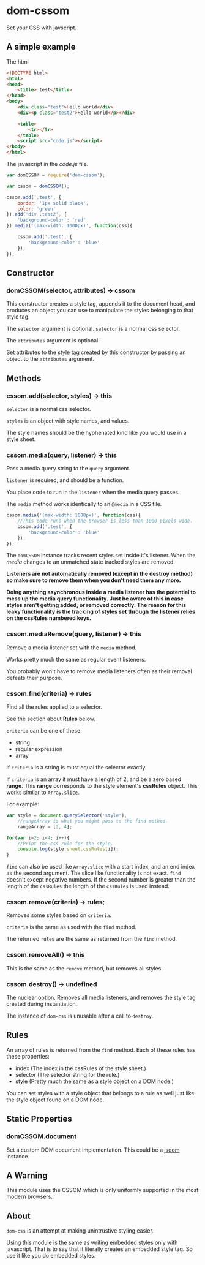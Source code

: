 dom-cssom
=========

Set your CSS with javscript.

A simple example
----------------

The html

```html
<!DOCTYPE html>
<html>
<head>
    <title> test</title>
</head>
<body>
    <div class="test">Hello world</div>
    <div><p class="test2">Hello world</p></div>

    <table>
        <tr></tr>
    </table>
    <script src="code.js"></script>
</body>
</html>
```

The javascript in the *code.js* file.

```javascript
var domCSSOM = require('dom-cssom');

var cssom = domCSSOM();

cssom.add('.test', {
    border: '1px solid black',
    color: 'green'
}).add('div .test2', {
    'background-color': 'red'
}).media('(max-width: 1000px)', function(css){

    cssom.add('.test', {
        'background-color': 'blue'
    });
});
```

Constructor
-----------

### domCSSOM(selector, attributes) -> cssom

This constructor creates a style tag, appends it to the document head, and produces an object you can use to manipulate the styles belonging to that style tag.

The `selector` argument is optional. `selector` is a normal css selector.

The `attributes` argument is optional.

Set attributes to the style tag created by this constructor by passing an object to the `attributes` argument.

Methods
-------

### cssom.add(selector, styles) -> this

`selector` is a normal css selector.

`styles` is an object with style names, and values.

The style names should be the hyphenated kind like you would use in a style sheet.

### cssom.media(query, listener) -> this

Pass a media query string to the `query` argument.

`listener` is required, and should be a function.

You place code to run in the `listener` when the media query passes.

The `media` method works identically to an `@media` in a CSS file.

```javascript
cssom.media('(max-width: 1000px)', function(css){
    //This code runs when the browser is less than 1000 pixels wide.
    cssom.add('.test', {
        'background-color': 'blue'
    });
});
```

The `domCSSOM` instance tracks recent styles set inside it's listener. When the *media* changes to an unmatched state tracked styles are removed.

**Listeners are not automatically removed (except in the destroy method) so make sure to remove them when you don't need them any more.**

**Doing anything asynchronous inside a media listener has the potential to mess up the media query functionality. Just be aware of this in case styles aren't getting added, or removed correctly. The reason for this leaky functionality is the tracking of styles set through the listener relies on the cssRules numbered keys.**

### cssom.mediaRemove(query, listener) -> this

Remove a media listener set with the `media` method.

Works pretty much the same as regular event listeners.

You probably won't have to remove media listeners often as their removal defeats their purpose.

### cssom.find(criteria) -> rules

Find all the rules applied to a selector.

See the section about **Rules** below.

`criteria` can be one of these:

-	string
-	regular expression
-	array

If `criteria` is a string is must equal the selector exactly.

If `criteria` is an array it must have a length of 2, and be a zero based **range**. This **range** corresponds to the style element's **cssRules** object. This works similar to `Array.slice`.

For example:

```javascript
var style = document.querySelector('style'),
    //rangeArray is what you might pass to the find method.
    rangeArray = [2, 4];

for(var i=2; i<4; i++){
    //Print the css rule for the style.
    console.log(style.sheet.cssRules[i]);
}
```

`find` can also be used like `Array.slice` with a start index, and an end index as the second argument. The slice like functionality is not exact. `find` doesn't except negative numbers. If the second number is greater than the length of the `cssRules` the length of the `cssRules` is used instead.

### cssom.remove(criteria) -> rules;

Removes some styles based on `criteria`.

`criteria` is the same as used with the `find` method.

The returned `rules` are the same as returned from the `find` method.

### cssom.removeAll() -> this

This is the same as the `remove` method, but removes all styles.

### cssom.destroy() -> undefined

The nuclear option. Removes all media listeners, and removes the style tag created during instantiation.

The instance of `dom-css` is unusable after a call to `destroy`.

Rules
-----

An array of rules is returned from the `find` method. Each of these rules has these properties:

-	index (The index in the cssRules of the style sheet.)
-	selector (The selector string for the rule.)
-	style (Pretty much the same as a style object on a DOM node.)

You can set styles with a style object that belongs to a rule as well just like the style object found on a DOM node.

Static Properties
-----------------

### domCSSOM.document

Set a custom DOM document implementation. This could be a [jsdom](https://github.com/tmpvar/jsdom) instance.

A Warning
---------

This module uses the CSSOM which is only uniformly supported in the most modern browsers.

About
-----

`dom-css` is an attempt at making unintrustive styling easier.

Using this module is the same as writing embedded styles only with javascript. That is to say that it literally creates an embedded style tag. So use it like you do embedded styles.
